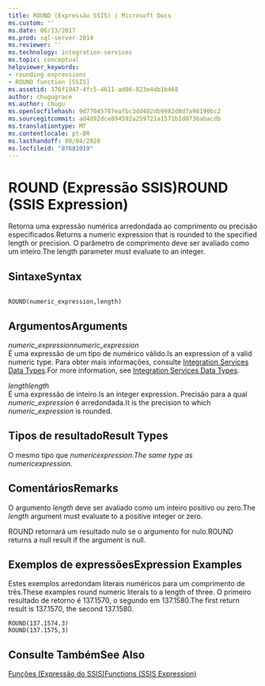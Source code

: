 ```yaml
---
title: ROUND (Expressão SSIS) | Microsoft Docs
ms.custom: ''
ms.date: 06/13/2017
ms.prod: sql-server-2014
ms.reviewer: ''
ms.technology: integration-services
ms.topic: conceptual
helpviewer_keywords:
- rounding expressions
- ROUND function [SSIS]
ms.assetid: 376f1947-4fc5-4611-ad86-823e4db1b468
author: chugugrace
ms.author: chugu
ms.openlocfilehash: 9d77045787eafbc3dd402db9982d8d7a98190bc2
ms.sourcegitcommit: ad4d92dce894592a259721a1571b1d8736abacdb
ms.translationtype: MT
ms.contentlocale: pt-BR
ms.lasthandoff: 08/04/2020
ms.locfileid: "87681019"
---
```

# <a name="round-ssis-expression"></a><span data-ttu-id="dfacb-102">ROUND (Expressão SSIS)</span><span class="sxs-lookup"><span data-stu-id="dfacb-102">ROUND (SSIS Expression)</span></span>
  <span data-ttu-id="dfacb-103">Retorna uma expressão numérica arredondada ao comprimento ou precisão especificados.</span><span class="sxs-lookup"><span data-stu-id="dfacb-103">Returns a numeric expression that is rounded to the specified length or precision.</span></span> <span data-ttu-id="dfacb-104">O parâmetro de comprimento deve ser avaliado como um inteiro.</span><span class="sxs-lookup"><span data-stu-id="dfacb-104">The length parameter must evaluate to an integer.</span></span>  
  
## <a name="syntax"></a><span data-ttu-id="dfacb-105">Sintaxe</span><span class="sxs-lookup"><span data-stu-id="dfacb-105">Syntax</span></span>  
  
```  
  
ROUND(numeric_expression,length)  
```  
  
## <a name="arguments"></a><span data-ttu-id="dfacb-106">Argumentos</span><span class="sxs-lookup"><span data-stu-id="dfacb-106">Arguments</span></span>  
 <span data-ttu-id="dfacb-107">*numeric_expression*</span><span class="sxs-lookup"><span data-stu-id="dfacb-107">*numeric_expression*</span></span>  
 <span data-ttu-id="dfacb-108">É uma expressão de um tipo de numérico válido.</span><span class="sxs-lookup"><span data-stu-id="dfacb-108">Is an expression of a valid numeric type.</span></span> <span data-ttu-id="dfacb-109">Para obter mais informações, consulte [Integration Services Data Types](../data-flow/integration-services-data-types.md).</span><span class="sxs-lookup"><span data-stu-id="dfacb-109">For more information, see [Integration Services Data Types](../data-flow/integration-services-data-types.md).</span></span>  
  
 <span data-ttu-id="dfacb-110">*length*</span><span class="sxs-lookup"><span data-stu-id="dfacb-110">*length*</span></span>  
 <span data-ttu-id="dfacb-111">É uma expressão de inteiro.</span><span class="sxs-lookup"><span data-stu-id="dfacb-111">Is an integer expression.</span></span> <span data-ttu-id="dfacb-112">Precisão para a qual *numeric_expression* é arredondada.</span><span class="sxs-lookup"><span data-stu-id="dfacb-112">It is the precision to which *numeric_expression* is rounded.</span></span>  
  
## <a name="result-types"></a><span data-ttu-id="dfacb-113">Tipos de resultado</span><span class="sxs-lookup"><span data-stu-id="dfacb-113">Result Types</span></span>  
 <span data-ttu-id="dfacb-114">O mesmo tipo que *numeric*_*expression.*</span><span class="sxs-lookup"><span data-stu-id="dfacb-114">The same type as *numeric*_*expression.*</span></span>  
  
## <a name="remarks"></a><span data-ttu-id="dfacb-115">Comentários</span><span class="sxs-lookup"><span data-stu-id="dfacb-115">Remarks</span></span>  
 <span data-ttu-id="dfacb-116">O argumento *length* deve ser avaliado como um inteiro positivo ou zero.</span><span class="sxs-lookup"><span data-stu-id="dfacb-116">The *length* argument must evaluate to a positive integer or zero.</span></span>  
  
 <span data-ttu-id="dfacb-117">ROUND retornará um resultado nulo se o argumento for nulo.</span><span class="sxs-lookup"><span data-stu-id="dfacb-117">ROUND returns a null result if the argument is null.</span></span>  
  
## <a name="expression-examples"></a><span data-ttu-id="dfacb-118">Exemplos de expressões</span><span class="sxs-lookup"><span data-stu-id="dfacb-118">Expression Examples</span></span>  
 <span data-ttu-id="dfacb-119">Estes exemplos arredondam literais numéricos para um comprimento de três.</span><span class="sxs-lookup"><span data-stu-id="dfacb-119">These examples round numeric literals to a length of three.</span></span> <span data-ttu-id="dfacb-120">O primeiro resultado de retorno é 137.1570, o segundo em 137.1580.</span><span class="sxs-lookup"><span data-stu-id="dfacb-120">The first return result is 137.1570, the second 137.1580.</span></span>  
  
```  
ROUND(137.1574,3)  
ROUND(137.1575,3)  
```  
  
## <a name="see-also"></a><span data-ttu-id="dfacb-121">Consulte Também</span><span class="sxs-lookup"><span data-stu-id="dfacb-121">See Also</span></span>  
 [<span data-ttu-id="dfacb-122">Funções &#40;Expressão do SSIS&#41;</span><span class="sxs-lookup"><span data-stu-id="dfacb-122">Functions &#40;SSIS Expression&#41;</span></span>](functions-ssis-expression.md)  
  
  
